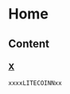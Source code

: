 # Home

## Content

<div class="">
    <h3><a href="/x/" rel="bookmark" title="ss" address="true">X</a></h3>

    xxxxLITECOINNxx
</div>